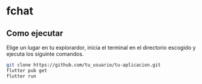 # fchat
## Como ejecutar 
Elige un lugar en tu explorardor, inicia el terminal en el directorio escogido y ejecuta los siguinte comandos.
```bash
git clone https://github.com/tu_usuario/tu-aplicacion.git
flutter pub get
flutter run
```



